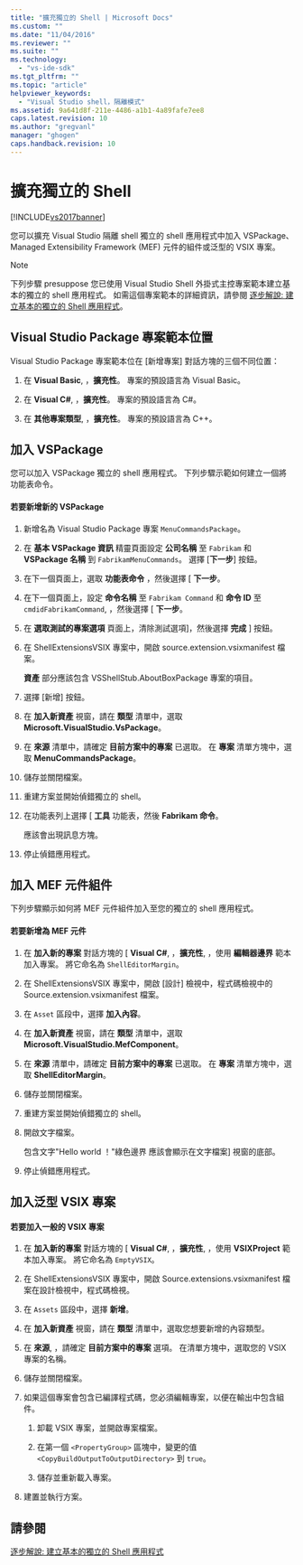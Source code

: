 ```yaml
---
title: "擴充獨立的 Shell | Microsoft Docs"
ms.custom: ""
ms.date: "11/04/2016"
ms.reviewer: ""
ms.suite: ""
ms.technology: 
  - "vs-ide-sdk"
ms.tgt_pltfrm: ""
ms.topic: "article"
helpviewer_keywords: 
  - "Visual Studio shell，隔離模式"
ms.assetid: 9a641d8f-211e-4486-a1b1-4a89fafe7ee8
caps.latest.revision: 10
ms.author: "gregvanl"
manager: "ghogen"
caps.handback.revision: 10
---
```

# 擴充獨立的 Shell
[!INCLUDE[vs2017banner](../code-quality/includes/vs2017banner.md)]

您可以擴充 Visual Studio 隔離 shell 獨立的 shell 應用程式中加入 VSPackage、 Managed Extensibility Framework \(MEF\) 元件的組件或泛型的 VSIX 專案。  
  
> [!NOTE]
>  下列步驟 presuppose 您已使用 Visual Studio Shell 外掛式主控專案範本建立基本的獨立的 shell 應用程式。 如需這個專案範本的詳細資訊，請參閱 [逐步解說: 建立基本的獨立的 Shell 應用程式](../extensibility/walkthrough-creating-a-basic-isolated-shell-application.md)。  
  
## Visual Studio Package 專案範本位置  
 Visual Studio Package 專案範本位在 \[新增專案\] 對話方塊的三個不同位置：  
  
1.  在 **Visual Basic**, ，**擴充性**。 專案的預設語言為 Visual Basic。  
  
2.  在 **Visual C\#**, ，**擴充性**。 專案的預設語言為 C\#。  
  
3.  在 **其他專案類型**, ，**擴充性**。 專案的預設語言為 C\+\+。  
  
## 加入 VSPackage  
 您可以加入 VSPackage 獨立的 shell 應用程式。 下列步驟示範如何建立一個將功能表命令。  
  
#### 若要新增新的 VSPackage  
  
1.  新增名為 Visual Studio Package 專案 `MenuCommandsPackage`。  
  
2.  在 **基本 VSPackage 資訊** 精靈頁面設定 **公司名稱** 至 `Fabrikam` 和 **VSPackage 名稱** 到 `FabrikamMenuCommands`。 選擇 \[**下一步**\] 按鈕。  
  
3.  在下一個頁面上，選取 **功能表命令** ，然後選擇 \[ **下一步**。  
  
4.  在下一個頁面上，設定 **命令名稱** 至 `Fabrikam Command` 和 **命令 ID** 至 `cmdidFabrikamCommand`, ，然後選擇 \[ **下一步**。  
  
5.  在 **選取測試的專案選項** 頁面上，清除測試選項\]，然後選擇 **完成** \] 按鈕。  
  
6.  在 ShellExtensionsVSIX 專案中，開啟 source.extension.vsixmanifest 檔案。  
  
     **資產** 部分應該包含 VSShellStub.AboutBoxPackage 專案的項目。  
  
7.  選擇 \[新增\] 按鈕。  
  
8.  在 **加入新資產** 視窗，請在 **類型** 清單中，選取 **Microsoft.VisualStudio.VsPackage**。  
  
9. 在 **來源** 清單中，請確定 **目前方案中的專案** 已選取。 在 **專案** 清單方塊中，選取 **MenuCommandsPackage**。  
  
10. 儲存並關閉檔案。  
  
11. 重建方案並開始偵錯獨立的 shell。  
  
12. 在功能表列上選擇 \[ **工具** 功能表，然後 **Fabrikam 命令**。  
  
     應該會出現訊息方塊。  
  
13. 停止偵錯應用程式。  
  
## 加入 MEF 元件組件  
 下列步驟顯示如何將 MEF 元件組件加入至您的獨立的 shell 應用程式。  
  
#### 若要新增為 MEF 元件  
  
1.  在 **加入新的專案** 對話方塊的 \[ **Visual C\#**, ，**擴充性**, ，使用 **編輯器邊界** 範本加入專案。 將它命名為 `ShellEditorMargin`。  
  
2.  在 ShellExtensionsVSIX 專案中，開啟 \[設計\] 檢視中，程式碼檢視中的 Source.extension.vsixmanifest 檔案。  
  
3.  在 `Asset` 區段中，選擇 **加入內容**。  
  
4.  在 **加入新資產** 視窗，請在 **類型** 清單中，選取 **Microsoft.VisualStudio.MefComponent**。  
  
5.  在 **來源** 清單中，請確定 **目前方案中的專案** 已選取。 在 **專案** 清單方塊中，選取 **ShellEditorMargin**。  
  
6.  儲存並關閉檔案。  
  
7.  重建方案並開始偵錯獨立的 shell。  
  
8.  開啟文字檔案。  
  
     包含文字"Hello world ！"綠色邊界 應該會顯示在文字檔案\] 視窗的底部。  
  
9. 停止偵錯應用程式。  
  
## 加入泛型 VSIX 專案  
  
#### 若要加入一般的 VSIX 專案  
  
1.  在 **加入新的專案** 對話方塊的 \[ **Visual C\#**, ，**擴充性**, ，使用 **VSIXProject** 範本加入專案。 將它命名為 `EmptyVSIX`。  
  
2.  在 ShellExtensionsVSIX 專案中，開啟 Source.extensions.vsixmanifest 檔案在設計檢視中，程式碼檢視。  
  
3.  在 `Assets` 區段中，選擇 **新增**。  
  
4.  在 **加入新資產** 視窗，請在 **類型** 清單中，選取您想要新增的內容類型。  
  
5.  在 **來源**, ，請確定 **目前方案中的專案** 選項。 在清單方塊中，選取您的 VSIX 專案的名稱。  
  
6.  儲存並關閉檔案。  
  
7.  如果這個專案會包含已編譯程式碼，您必須編輯專案，以便在輸出中包含組件。  
  
    1.  卸載 VSIX 專案，並開啟專案檔案。  
  
    2.  在第一個 `<PropertyGroup>` 區塊中，變更的值 `<CopyBuildOutputToOutputDirectory>` 到 `true`。  
  
    3.  儲存並重新載入專案。  
  
8.  建置並執行方案。  
  
## 請參閱  
 [逐步解說: 建立基本的獨立的 Shell 應用程式](../extensibility/walkthrough-creating-a-basic-isolated-shell-application.md)